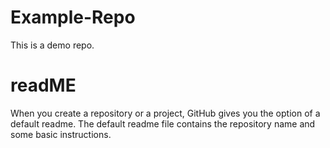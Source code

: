 # Example-Repo

This is a demo repo.

# readME

When you create a repository or a project, GitHub gives you the option of a default readme. The default readme file contains the repository name and some basic instructions.

